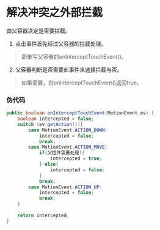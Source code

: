 # 解决冲突之外部拦截

由父容器决定是否要拦截。

1. 点击事件首先经过父容器的拦截处理。
> 即重写父容器的onInterceptTouchEvent()。
2. 父容器判断是否需要此事件来选择拦截与否。
> 如果需要，则onInterceptTouchEvent()返回true。

### 伪代码

``` java
public boolean onInterceptTouchEvent(MotionEvent ev) {
    boolean intercepted = false;
    switch (ev.getAction()){
        case MotionEvent.ACTION_DOWN:
            intercepted = false;
            break;
        case MotionEvent.ACTION_MOVE:
            if(父控件需要处理){
                intercepted = true;
            } else{
                intercepted = false;
            }
            break;
        case MotionEvent.ACTION_UP:
            intercepted = false;
            break;
    }
 
    return intercepted;
}
```

